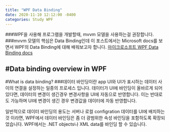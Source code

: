 ```yaml
---
title: "WPF Data Binding"
date: 2020-11-10 12:12:00 -0400
categories: Study WPF
---
```

###WPF을 사용해 프로그램을 개발할때, mvvm 모델을 사용하는걸 권장합니다.
###mvvm 모델의 핵심은 Data Binding인데 이 포스트에서는 Microsoft docs를 보면서 WPF의 Data Binding에 대해 배워보고자 합니다.
[마이크로소프트 WPF Data Binding docs][md]


#Data binding overview in WPF
----

#What is data binding?
###데이터 바인딩이란 app UI와 UI가 표시하는 데이터 사이의 연결을 설정하는 일종의 프로세스 입니다.
데이터가 UI에 바인딩이 올바르게 되어있다면, 데이터의 변경이 생긴경우 변경사항을 UI에 자동으로 반영합니다.
이는 반대로도 가능하며 UI에 변경이 생긴 경우 변경값을 데이터에 자동 반영합니다.

일반적으로 데이터 바인딩의 용도는 서버나 로컬 configration 데이터를 UI에 배치하는 것 이라면,
WPF에서 데이터 바인딩은 좀 더 광범위한 속성 바인딩을 포함하도록 확장되었습니다.
WPF에서는 .NET objects나 XML data를 바인딩 할 수 있습니다.

[md]: https://docs.microsoft.com/en-us/dotnet/desktop/wpf/data/data-binding-overview?view=netdesktop-5.0
